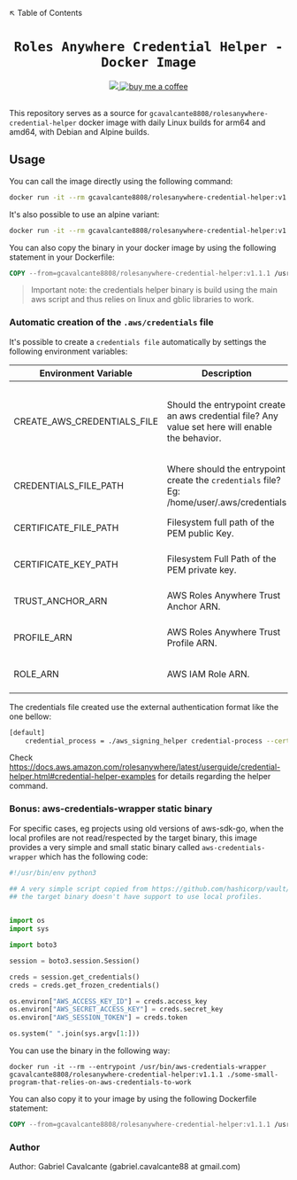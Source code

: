 ↖️ Table of Contents

<h1 align="center"><code>Roles Anywhere Credential Helper - Docker Image</code></h1>

<div align="center">
  <a href="https://github.com/gcavalcante8808/rolesanywhere-credential-helper/actions/workflows/daily-builds.yml">
    <img src="https://github.com/gcavalcante8808/rolesanywhere-credential-helper/actions/workflows/daily-builds.yml/badge.svg">
  </a>
  <a href="https://www.buymeacoffee.com/gcavalcante8808">
    <img src="https://img.shields.io/badge/-buy_me_a%C2%A0coffee-gray?logo=buy-me-a-coffee" alt="buy me a coffee">
  </a>
</div>
<br>

This repository serves as a source for `gcavalcante8808/rolesanywhere-credential-helper` docker image with daily Linux
builds for arm64 and amd64, with Debian and Alpine builds.

## Usage

You can call the image directly using the following command:

```bash
docker run -it --rm gcavalcante8808/rolesanywhere-credential-helper:v1.1.1 version
```

It's also possible to use an alpine variant:

```bash
docker run -it --rm gcavalcante8808/rolesanywhere-credential-helper:v1.1.1_alpine3.19 version
```

You can also copy the binary in your docker image by using the following statement in your Dockerfile:

```dockerfile
COPY --from=gcavalcante8808/rolesanywhere-credential-helper:v1.1.1 /usr/bin/aws_signing_helper /usr/bin/aws_signing_helper
```

> Important note: the credentials helper binary is build using the main aws script and thus relies on linux and gblic
> libraries to work.

### Automatic creation of the `.aws/credentials` file

It's possible to create a `credentials file` automatically by settings the following environment variables:

| Environment Variable        | Description                                                                                       | Default                                     | Required?                                  |
| --------------------------- |---------------------------------------------------------------------------------------------------|---------------------------------------------| ------------------------------------------ |
| CREATE_AWS_CREDENTIALS_FILE | Should the entrypoint create an aws credential file? Any value set here will enable the behavior. | Empty - the file is not created by default. | NO                                         |
| CREDENTIALS_FILE_PATH       | Where should the entrypoint create the `credentials` file? Eg: /home/user/.aws/credentials     | N?A.                                        | NO                                         |
| CERTIFICATE_FILE_PATH       | Filesystem full path of the PEM public Key.                                                       | N/A                                         | when `CREATE_AWS_CREDENTIALS_FILE` is set. |
| CERTIFICATE_KEY_PATH        | Filesystem Full Path of the PEM private key.                                                      | N/A                                         | when `CREATE_AWS_CREDENTIALS_FILE` is set. |
| TRUST_ANCHOR_ARN            | AWS Roles Anywhere Trust Anchor ARN.                                                              | N/A                                         | when `CREATE_AWS_CREDENTIALS_FILE` is set. |
| PROFILE_ARN                 | AWS Roles Anywhere Trust Profile ARN.                                                             | N/A                                         | when `CREATE_AWS_CREDENTIALS_FILE` is set. |
| ROLE_ARN                    | AWS IAM Role ARN.                                                                                 | N/A                                         | when `CREATE_AWS_CREDENTIALS_FILE` is set. |

The credentials file created use the external authentication format like the one bellow:

```bash
[default]
    credential_process = ./aws_signing_helper credential-process --certificate /path/to/certificate --private-key /path/to/private-key --trust-anchor-arn arn:aws:rolesanywhere:region:account:trust-anchor/TA_ID --profile-arn arn:aws:rolesanywhere:region:account:profile/PROFILE_ID --role-arn arn:aws:iam::account:role/role-name-with-path
```

Check https://docs.aws.amazon.com/rolesanywhere/latest/userguide/credential-helper.html#credential-helper-examples for details regarding the helper command.

### Bonus: aws-credentials-wrapper static binary

For specific cases, eg projects using old versions of aws-sdk-go, when the local profiles are not read/respected by the target binary, this image provides a very simple and small static binary called `aws-credentials-wrapper` which has the following code:

```python
#!/usr/bin/env python3

## A very simple script copied from https://github.com/hashicorp/vault/issues/12568 that help in cases where
## the target binary doesn't have support to use local profiles.


import os
import sys

import boto3

session = boto3.session.Session()

creds = session.get_credentials()
creds = creds.get_frozen_credentials()

os.environ["AWS_ACCESS_KEY_ID"] = creds.access_key
os.environ["AWS_SECRET_ACCESS_KEY"] = creds.secret_key
os.environ["AWS_SESSION_TOKEN"] = creds.token

os.system(" ".join(sys.argv[1:]))
```

You can use the binary in the following way:

```commandline
docker run -it --rm --entrypoint /usr/bin/aws-credentials-wrapper  gcavalcante8808/rolesanywhere-credential-helper:v1.1.1 ./some-small-program-that-relies-on-aws-credentials-to-work
```

You can also copy it to your image by using the following Dockerfile statement:

```dockerfile
COPY --from=gcavalcante8808/rolesanywhere-credential-helper:v1.1.1 /usr/bin/aws-credentials-wrapper /usr/bin/aws-credentials-wrapper
```

### Author

Author: Gabriel Cavalcante (gabriel.cavalcante88 at gmail.com)
